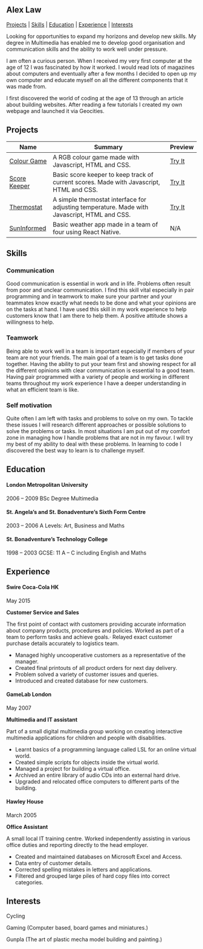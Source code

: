 ## Alex Law
[Projects](#projects) | [Skills](#skills) | [Education](#education) | [Experience](#experience) | [Interests](#interests)

Looking for opportunities to expand my horizons and develop new skills.  My degree in Multimedia has enabled me to develop good organisation and communication skills and the ability to work well under pressure.

I am often a curious person.  When I received my very first computer at the age of 12 I was fascinated by how it worked.  I would read lots of magazines about computers and eventually after a few months I decided to open up my own computer and educate myself on all the different components that it was made from.

I first discovered the world of coding at the age of 13 through an article about building websites.  After reading a few tutorials I created my own webpage and launched it via Geocities.


## Projects

| Name  | Summary | Preview |
| ------------- | ------------- | ------------- |
| [Colour Game](https://github.com/Achlaw/js_colour_game)   | A RGB colour game made with Javascript, HTML and CSS.  | [Try It](https://secure-river-48464.herokuapp.com/) |
| [Score Keeper](https://github.com/Achlaw/js_score_keeper) | Basic score keeper to keep track of current scores.  Made with Javascript, HTML and CSS.  | [Try It](https://still-everglades-88739.herokuapp.com/) |
| [Thermostat](https://github.com/Achlaw/thermostat_js) | A simple thermostat interface for adjusting temperature.  Made with Javascript, HTML and CSS. | [Try It](http://htmlpreview.github.io/?https://github.com/Achlaw/thermostat_js/blob/master/index.html) |
| [SunInformed](https://github.com/JayWebDevCom/Sunny-App) | Basic weather app made in a team of four using React Native. | N/A |

## Skills

### Communication

Good communication is essential in work and in life.  Problems often result from poor and unclear communication.  I find this skill vital especially in pair programming and in teamwork to make sure your partner and your teammates know exactly what needs to be done and what your opinions are on the tasks at hand.  I have used this skill in my work experience to help customers know that I am there to help them.  A positive attitude shows a willingness to help.

### Teamwork

Being able to work well in a team is important especially if members of your team are not your friends.  The main goal of a team is to get tasks done together.  Having the ability to put your team first and showing respect for all the different opinions with clear communication is essential to a good team.  Having pair programmed with a variety of people and working in different teams throughout my work experience I have a deeper understanding in what an efficient team is like.

### Self motivation

Quite often I am left with tasks and problems to solve on my own.  To tackle these issues I will research different approaches or possible solutions to solve the problems or tasks.  In most situations I am put out of my comfort zone in managing how I handle problems that are not in my favour.  I will try my best of my ability to deal with these problems.  In learning to code I discovered the best way to learn is to challenge myself.


## Education

#### London Metropolitan University
2006 – 2009
BSc Degree Multimedia

#### St. Angela’s and St. Bonadventure’s Sixth Form Centre
2003 – 2006
A Levels: Art, Business and Maths

#### St. Bonadventure’s Technology College
1998 – 2003
GCSE: 11 A – C including English and Maths


## Experience
#### Swire Coca-Cola HK
May 2015


**Customer Service and Sales**

The first point of contact with customers providing accurate information about company products, procedures and policies.  Worked as part of a team to perform tasks and achieve goals.·  Relayed exact customer purchase details accurately to logistics team.
-   Managed highly uncooperative customers as a representative of the manager.
-   Created final printouts of all product orders for next day delivery.
-   Problem solved a variety of customer issues and queries.
-   Introduced and created database for new customers.

#### GameLab London
May 2007


**Multimedia and IT assistant**

Part of a small digital multimedia group working on creating interactive multimedia applications for children and people with disabilities.
-   Learnt basics of a programming language called LSL for an online virtual world.
-   Created simple scripts for objects inside the virtual world.
-   Managed a project for building a virtual office.
-   Archived an entire library of audio CDs into an external hard drive.
-   Upgraded and relocated office computers to different parts of the building.

#### Hawley House
March 2005


**Office Assistant**

A small local IT training centre.  Worked independently assisting in various office duties and reporting directly to the head employer.
-   Created and maintained databases on Microsoft Excel and Access.
-   Data entry of customer details.
-   Corrected spelling mistakes in letters and applications.
-   Filtered and grouped large piles of hard copy files into correct categories.

## Interests

Cycling

Gaming (Computer based, board games and miniatures.)

Gunpla (The art of plastic mecha model building and painting.)
